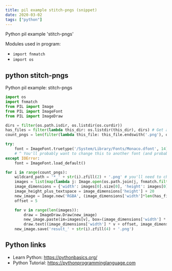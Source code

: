 ```yaml
---
title: pil example stitch-pngs (snippet)
date: 2020-03-02
tags: ["python"]
---
```

Python pil example 'stitch-pngs'


Modules used in program: 
* `import fnmatch`
* `import os`

## python stitch-pngs

Python pil example: stitch-pngs

```python
import os
import fnmatch
from PIL import Image
from PIL import ImageFont
from PIL import ImageDraw

dirs = filter(os.path.isdir, os.listdir(os.curdir))
has_files = filter(lambda this_dir: os.listdir(this_dir), dirs) # Get all directories that actually contain files.
count_pngs = len(filter(lambda this_file: this_file.endswith('.png'), os.listdir(has_files[0])))

try:
    font = ImageFont.truetype('/System/Library/Fonts/Monaco.dfont', 14) 
    # ^ You'll probably want to change this to another font (and probably don't need to use the path) if you're not on a Mac.
except IOError:
    font = ImageFont.load_default()

for i in range(count_pngs):
    wildcard_path = '*_' + str(i).zfill(2) + '.png' # you'll need to change this if your files don't end in "_00.png", "_01.png", "_02.png", etc.
    images = list(map(lambda j: Image.open(os.path.join(j, fnmatch.filter(os.listdir(j), wildcard_path)[0])), has_files))
    image_dimensions = {'width': images[0].size[0], 'height': images[0].size[1]}
    image_height_plus_textspace = image_dimensions['height'] + 20
    new_image = Image.new('RGBA', (image_dimensions['width']*len(has_files), image_height_plus_textspace), color='black')
    offset = 5

    for v in range(len(images)):
        draw = ImageDraw.Draw(new_image)
        new_image.paste(im=images[v], box=(image_dimensions['width'] * v, 0))
        draw.text((image_dimensions['width'] * v + offset, image_dimensions['height']), has_files[v], (255,255,255), font=font)
    new_image.save('result_' + str(i).zfill(4) + '.png')

```

## Python links

- Learn Python: https://pythonbasics.org/
- Python Tutorial: https://pythonprogramminglanguage.com

